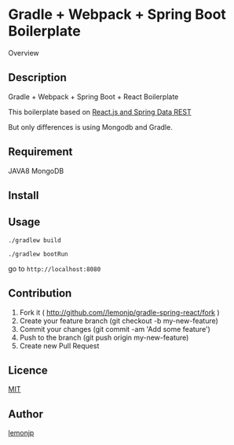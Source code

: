 Gradle + Webpack + Spring Boot Boilerplate
====

Overview

## Description

Gradle + Webpack + Spring Boot + React Boilerplate

This boilerplate based on [React.js and Spring Data REST](https://spring.io/guides/tutorials/react-and-spring-data-rest/)

But only differences is using Mongodb and Gradle.

## Requirement

JAVA8
MongoDB

## Install

## Usage

```
./gradlew build

./gradlew bootRun

```
go to `http://localhost:8080`

## Contribution

1. Fork it ( http://github.com//lemonjp/gradle-spring-react/fork )
2. Create your feature branch (git checkout -b my-new-feature)
3. Commit your changes (git commit -am 'Add some feature')
4. Push to the branch (git push origin my-new-feature)
5. Create new Pull Request

## Licence

[MIT](https://github.com/tcnksm/tool/blob/master/LICENCE)

## Author

[lemonjp](https://github.com/lemonjp)


